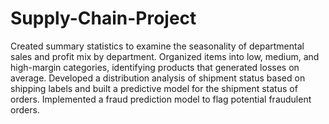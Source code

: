 # Supply-Chain-Project
Created summary statistics to examine the seasonality of departmental sales and profit mix by department. Organized items into low, medium, and high-margin categories, identifying products that generated losses on average. Developed a distribution analysis of shipment status based on shipping labels and built a predictive model for the shipment status of orders. Implemented a fraud prediction model to flag potential fraudulent orders.
